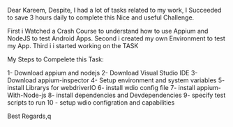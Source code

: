 Dear Kareem,
Despite, I had a lot of tasks related to my work, I Succeeded to save 3 hours daily to complete this Nice and useful Challenge.

First i Watched a Crash Course to understand how to use Appium and NodeJS to test Android Apps.
Second i created my own Environment to test my App.
Third i i started working on the TASK 

My Steps to Compelete this Task:

1- Download appium and nodejs
2- Download Visual Studio IDE 
3- Download appium-inspector
4- Setup environment and system variables 
5- install Librarys for webdriverIO
6- install wdio config file
7- install appium-With-Node-js
8- install dependencies and Devdependencies
9- specify test scripts to run
10 - setup wdio configration and capabilities



Best Regards,q
